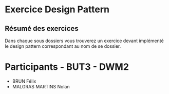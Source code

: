 # Exercice Design Pattern

## Résumé des exercices

Dans chaque sous dossiers vous trouverez un exercice devant implémenté le design pattern correspondant au nom de se dossier.

# Participants - BUT3 - DWM2
- BRUN Félix
- MALGRAS MARTINS Nolan
